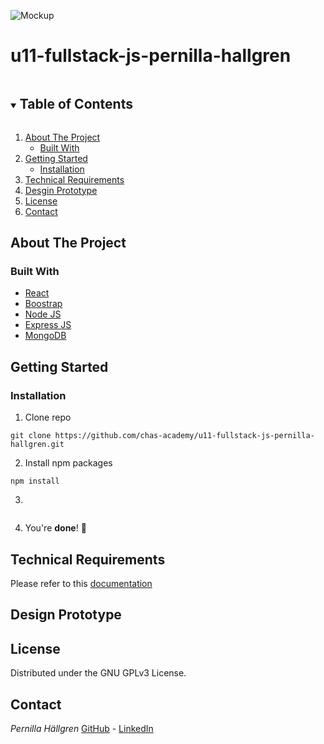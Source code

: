 ![Mockup](/assets/Mockup.png?raw=true)

<!-- TABLE OF CONTENTS -->

# u11-fullstack-js-pernilla-hallgren

<details open="open">
  <summary><h2 style="display: inline-block">Table of Contents</h2></summary>
  <ol>
    <li><a href="#about-the-project">About The Project</a>
            <ul>
                <li><a href="#built-with">Built With</a></li>
            </ul>
    </li>  
   <li>
        <a href="#getting-started">Getting Started</a>
            <ul>
                <li><a href="#installation">Installation</a></li>
            </ul>
   </li>
    <li><a href="#technical-requirements">Technical Requirements</a></li>
    <li><a href="#design-prototype">Desgin Prototype</a></li>
    <li><a href="#license">License</a></li>
    <li><a href="#contact">Contact</a></li>
  </ol>
</details>

## About The Project

### Built With

- [React](https://reactjs.org/)
- [Boostrap](https://getbootstrap.com/)
- [Node JS](https://nodejs.org/en/)
- [Express JS](https://expressjs.com/)
- [MongoDB](https://www.mongodb.com/)

<!-- GETTING STARTED -->

## Getting Started

### Installation

1. Clone repo

```
git clone https://github.com/chas-academy/u11-fullstack-js-pernilla-hallgren.git
```

2. Install npm packages

```
npm install
```

3.

```

```

4. You're **done**! 🎉

## Technical Requirements

Please refer to this [documentation](https://docs.google.com/document/d/1Yia3GxWZg5K4g074pJlSbQJF3Bv28I4t-enOxsbjVlU/edit?usp=sharing)

## Design Prototype

<!-- ![Design](/shared/assets/design_1.png?raw=true)
![Design](/shared/assets/design_2.png?raw=true) -->

## License

Distributed under the GNU GPLv3 License.

## Contact

<!--Insert team members-->

_Pernilla Hällgren_ [GitHub](https://github.com/pernilla-hallgren) - [LinkedIn](www.linkedin.com/in/pernilla-hällgren-0a64aa25)
